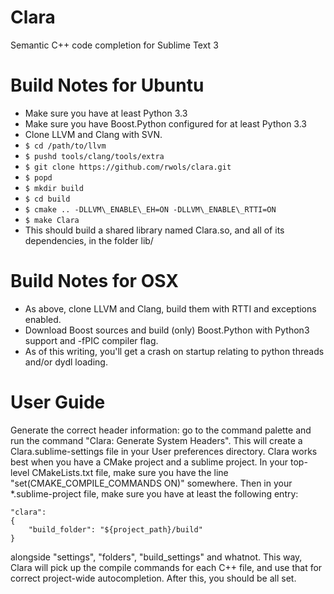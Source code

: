 # Clara
Semantic C++ code completion for Sublime Text 3

# Build Notes for Ubuntu

* Make sure you have at least Python 3.3
* Make sure you have Boost.Python configured for at least Python 3.3
* Clone LLVM and Clang with SVN.
* `$ cd /path/to/llvm`
* `$ pushd tools/clang/tools/extra`
* `$ git clone https://github.com/rwols/clara.git`
* `$ popd`
* `$ mkdir build`
* `$ cd build`
* `$ cmake .. -DLLVM\_ENABLE\_EH=ON -DLLVM\_ENABLE\_RTTI=ON`
* `$ make Clara` 
* This should build a shared library named Clara.so, and all of its dependencies, in the folder lib/

# Build Notes for OSX

* As above, clone LLVM and Clang, build them with RTTI and exceptions enabled.
* Download Boost sources and build (only) Boost.Python with Python3 support and -fPIC compiler flag.
* As of this writing, you'll get a crash on startup relating to python threads and/or dydl loading.

# User Guide

Generate the correct header information: go to the command palette and run the command "Clara: Generate System Headers". This will create a Clara.sublime-settings file in your User preferences directory.
Clara works best when you have a CMake project and a sublime project. In your top-level CMakeLists.txt file, make sure you have the line "set(CMAKE_COMPILE_COMMANDS ON)" somewhere. Then in your *.sublime-project file, make sure you have at least the following entry:

	"clara":
	{
		"build_folder": "${project_path}/build"
	}

alongside "settings", "folders", "build_settings" and whatnot. This way, Clara will pick up the compile commands for each C++ file, and use that for correct project-wide autocompletion.
After this, you should be all set.
